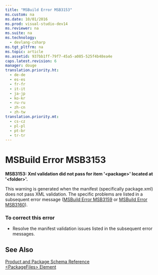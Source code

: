 ```yaml
---
title: "MSBuild Error MSB3153"
ms.custom: na
ms.date: 10/01/2016
ms.prod: visual-studio-dev14
ms.reviewer: na
ms.suite: na
ms.technology: 
  - devlang-csharp
ms.tgt_pltfrm: na
ms.topic: article
ms.assetid: 937bb1ff-79f7-45a5-a085-525f4b48ea4e
caps.latest.revision: 6
manager: douge
translation.priority.ht: 
  - de-de
  - es-es
  - fr-fr
  - it-it
  - ja-jp
  - ko-kr
  - ru-ru
  - zh-cn
  - zh-tw
translation.priority.mt: 
  - cs-cz
  - pl-pl
  - pt-br
  - tr-tr
---
```

# MSBuild Error MSB3153
**MSB3153: Xml validation did not pass for item '<package\>' located at '<folder\>'.**  
  
 This warning is generated when the manifest (specifically package.xml) does not pass XML validation. The specific problems are listed in a subsequent error message ([MSBuild Error MSB3159](../VS_not_in_toc/MSBuild-Error-MSB3159.md) or [MSBuild Error MSB3160](../VS_not_in_toc/MSBuild-Error-MSB3160.md)).  
  
### To correct this error  
  
-   Resolve the manifest validation issues listed in the subsequent error messages.  
  
## See Also  
 [Product and Package Schema Reference](../VS_IDE/Product-and-Package-Schema-Reference.md)   
 [<PackageFiles\> Element](../VS_IDE/-PackageFiles--Element--Bootstrapper-.md)